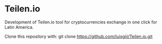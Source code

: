 # Teilen.io
Development of Teilen.io tool for cryptocurrencies exchange in one click for Latin America.

Clone this repository with:
git clone https://github.com/luisgiii/Teilen.io.git

